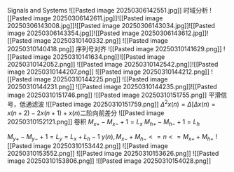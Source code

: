 Signals and Systems
![[Pasted image 20250306142551.jpg]]
时域分析
![[Pasted image 20250306142611.jpg]]![[Pasted image 20250306143008.jpg]]![[Pasted image 20250306143034.jpg]]![[Pasted image 20250306143354.jpg]]![[Pasted image 20250306143612.jpg]]![[Pasted image 20250310140332.png]]
![[Pasted image 20250310140418.png]]
序列号对齐
![[Pasted image 20250310141629.png]]
![[Pasted image 20250310141634.png]]![[Pasted image 20250310142052.png]]
![[Pasted image 20250310142542.png]]![[Pasted image 20250310144207.png]]
![[Pasted image 20250310144212.png]]
![[Pasted image 20250310144225.png]]
![[Pasted image 20250310144231.png]]
![[Pasted image 20250310144235.png]]![[Pasted image 20250310151746.png]]
![[Pasted image 20250310151755.png]]
平滑信号，低通滤波
![[Pasted image 20250310151759.png]]
$\Delta^2 x(n)=\Delta[\Delta x(n)=x(n+2)-2x(n+1)+x(n)$二阶向前差分
![[Pasted image 20250310152121.png]]
卷积
$M_{x+}-M_{x-}+1=L_x$
$M_{h+}-M_{h-}+1=L_h$

$M_{y+}-M_{y-}+1=L_y=L_x+L_h-1$
$y(n),M_{x-}+M_{h-}<=n<=M_{x+}+M_{h+}$
![[Pasted image 20250310153442.png]]
![[Pasted image 20250310153552.png]]
![[Pasted image 20250310153626.png]]
![[Pasted image 20250310153806.png]]
![[Pasted image 20250310154028.png]]
